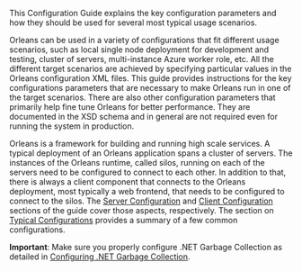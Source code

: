 This Configuration Guide explains the key configuration parameters and how they should be used for several most typical usage scenarios. 

Orleans can be used in a variety of configurations that fit different usage scenarios, such as local single node deployment for development and testing, cluster of servers, multi-instance Azure worker role, etc. All the different target scenarios are achieved by specifying particular values in the Orleans configuration XML files. This guide provides instructions for the key configurations parameters that are necessary to make Orleans run in one of the target scenarios. There are also other configuration parameters that primarily help fine tune Orleans for better performance. They are documented in the XSD schema and in general are not required even for running the system in production.

 Orleans is a framework for building and running high scale services. A typical deployment of an Orleans application spans a cluster of servers. The instances of the Orleans runtime, called silos, running on each of the servers need to be configured to connect to each other. In addition to that, there is always a client component that connects to the Orleans deployment, most typically a web frontend, that needs to be configured to connect to the silos. The [Server Configuration](Server-Configuration) and [Client Configuration](Client-Configuration) sections of the guide cover those aspects, respectively. The section on [Typical Configurations](Typical-Configurations) provides a summary of a few common configurations.

**Important**: Make sure you properly configure .NET Garbage Collection as detailed in [Configuring .NET Garbage Collection](Configuring-.NET-Garbage-Collection).